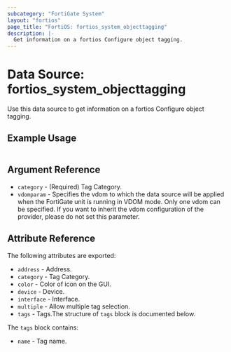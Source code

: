 ```yaml
---
subcategory: "FortiGate System"
layout: "fortios"
page_title: "FortiOS: fortios_system_objecttagging"
description: |-
  Get information on a fortios Configure object tagging.
---
```


# Data Source: fortios_system_objecttagging
Use this data source to get information on a fortios Configure object tagging.


## Example Usage

```hcl

```

## Argument Reference

* `category` - (Required) Tag Category.
* `vdomparam` - Specifies the vdom to which the data source will be applied when the FortiGate unit is running in VDOM mode. Only one vdom can be specified. If you want to inherit the vdom configuration of the provider, please do not set this parameter.

## Attribute Reference

The following attributes are exported:

* `address` - Address.
* `category` - Tag Category.
* `color` - Color of icon on the GUI.
* `device` - Device.
* `interface` - Interface.
* `multiple` - Allow multiple tag selection.
* `tags` - Tags.The structure of `tags` block is documented below.

The `tags` block contains:

* `name` - Tag name.
